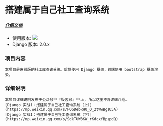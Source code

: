 
搭建属于自己社工查询系统
======

##### [介绍文档](https://github.com/monkey-soft/SocialRelations_Web/blob/master/README.md)

* 使用版本:  ![](https://img.shields.io/badge/Python-3.x-blue.svg)
* Django 版本: 2.0.x

### 项目内容
    本项目是离线版的社工库查询系统。后端使用 Django 框架，前端使用 bootstrap 框架渲染。

### 详细说明
    本项目详细说明发布于公众号**『极客猴』**上, 所以这里不再详细介绍。
    [Django 实战1：搭建属于自己社工查询系统（上）](https://mp.weixin.qq.com/s/POGDebRH0_O_2tWwBgsU5A)
    [Django 实战1：搭建属于自己社工查询系统（下）](https://mp.weixin.qq.com/s/SdkTUW3KW_rKdcxYBpzpdQ)